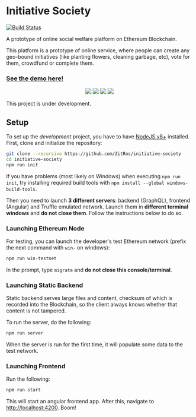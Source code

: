 # Initiative Society

[![Build Status](https://travis-ci.org/ZitRos/initiative-society.svg?branch=master)](https://travis-ci.org/ZitRos/initiative-society)

A prototype of online social welfare platform on Ethereum Blockchain.

This platform is a prototype of online service, where people can create any
geo-bound initiatives (like planting flowers, cleaning garbage, etc), vote
for them, crowdfund or complete them.

### [See the demo here!](http://initiative-society-demo.zitros.tk)

<p align="center">
  <img src="https://user-images.githubusercontent.com/4989256/34339864-e4f7d3cc-e982-11e7-87e7-7d00d4ff1609.png"/>
  <img src="https://user-images.githubusercontent.com/4989256/34041876-bd65278e-e1a2-11e7-8dd8-989ec8c5c243.png"/>
  <img src="https://user-images.githubusercontent.com/4989256/34157000-56ec84ec-e4c8-11e7-9b6b-d4bb3a1932f8.png"/>
  <img src="https://user-images.githubusercontent.com/4989256/34343838-2c7b2106-e9e5-11e7-9e27-cfcfd7ee1ce0.png"/>
</p>

This project is under development.

Setup
-----

To set up the _development_ project, you have to have [NodeJS v8+](https://nodejs.org) installed. 
First, clone and initialize the repository:

```bash
git clone --recursive https://github.com/ZitRos/initiative-society
cd initiative-society
npm run init
```

If you have problems (most likely on Windows) when executing `npm run init`, try installing required
build tools with `npm install --global windows-build-tools`.

Then you need to launch **3 different servers**: backend (GraphQL), frontend (Angular) and Truffle
emulated network. Launch them in **different terminal windows** and **do not close them**. Follow 
the instructions below to do so.

### Launching Ethereum Node

For testing, you can launch the developer's test Ethereum network (prefix the next command with 
`win-` on windows):

```bash
npm run win-testnet
```

In the prompt, type `migrate` and **do not close this console/terminal**. 

### Launching Static Backend

Static backend serves large files and content, checksum of which is recorded into the Blockchain, so
the client always knows whether that content is not tampered. 

To run the server, do the following:

```bash
npm run server
```

When the server is run for the first time, it will populate some data to the test network.

### Launching Frontend

Run the following:

```bash
npm run start
```

This will start an angular frontend app. After this, navigate to
[http://localhost:4200](http://localhost:4200). Boom!
